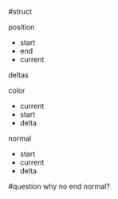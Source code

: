 #struct

position
- start
- end
- current

deltas

color
- current
- start
- delta

normal
- start
- current
- delta

#question why no end normal?
